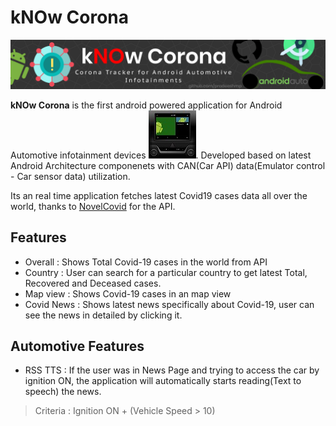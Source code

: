 # kNOw Corona
![Github Banner](images/app_banner.png)

**kNOw Corona** is the first android powered application for Android Automotive infotainment devices ![](images/and_infotainment.jpg).
Developed based on latest Android Architecture componenets with CAN(Car API) data(Emulator control - Car sensor data) utilization.

Its an real time application fetches latest Covid19 cases data all over the world, thanks to [NovelCovid](https://github.com/NovelCOVID/API) for the API.

## Features
- Overall : Shows Total Covid-19 cases in the world from API
- Country : User can search for a particular country to get latest Total, Recovered and Deceased cases. 
- Map view : Shows Covid-19 cases in an map view
- Covid News : Shows latest news specifically about Covid-19, user can see the news in detailed by clicking it.

## Automotive Features
- RSS TTS : If the user was in News Page and trying to access the car by ignition ON, the application will automatically starts reading(Text to speech) the news.

> Criteria : Ignition ON + (Vehicle Speed > 10)

 
